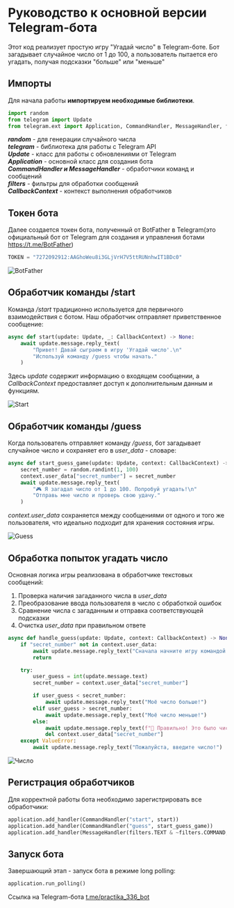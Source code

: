 # Руководство к основной версии Telegram-бота
Этот код реализует простую игру "Угадай число" в Telegram-боте. Бот загадывает случайное число от 1 до 100, а пользователь пытается его угадать, получая подсказки "больше" или "меньше"  
## Импорты
Для начала работы **импортируем необходимые библиотеки**.


``` python
import random
from telegram import Update
from telegram.ext import Application, CommandHandler, MessageHandler, filters, CallbackContext
```

**_random_**  - для генерации случайного числа  
**_telegram_**  - библиотека для работы с Telegram API   
**_Update_**  - класс для работы с обновлениями от Telegram  
**_Application_**  - основной класс для создания бота  
**_CommandHandler и MessageHandler_**  - обработчики команд и сообщений  
**_filters_**  - фильтры для обработки сообщений  
**_CallbackContext_**  - контекст выполнения обработчиков 


## Токен бота
Далее создается токен бота, полученный от BotFather в Telegram(это официальный бот от Telegram для создания и управления ботами https://t.me/BotFather)

```python
TOKEN = "7272092912:AAGhoWeu8i3GLjVrH7V5ttRUNnhwIT1BDc0"
```

![BotFather](https://github.com/Anastasia862/Practika/blob/750f05616e82954033665b8b0a4ce4b29d1c5039/docs/img/BotFather.jpg)

## Обработчик команды /start

Команда _/start_ традиционно используется для первичного взаимодействия с ботом. Наш обработчик отправляет приветственное сообщение:

```python
async def start(update: Update, _: CallbackContext) -> None:
    await update.message.reply_text(
        "Привет! Давай сыграем в игру 'Угадай число'.\n"
        "Используй команду /guess чтобы начать."
    )
```

Здесь _update_ содержит информацию о входящем сообщении, а _CallbackContext_ предоставляет доступ к дополнительным данным и функциям.

![Start](https://github.com/Anastasia862/Practika/blob/750f05616e82954033665b8b0a4ce4b29d1c5039/docs/img/start.png)

## Обработчик команды /guess

Когда пользователь отправляет команду _/guess_, бот загадывает случайное число и сохраняет его в _user_data_ - словаре:

```python
async def start_guess_game(update: Update, context: CallbackContext) -> None:
    secret_number = random.randint(1, 100)
    context.user_data["secret_number"] = secret_number
    await update.message.reply_text(
        "🎮 Я загадал число от 1 до 100. Попробуй угадать!\n"
        "Отправь мне число и проверь свою удачу."
    )
```
_context.user_data_ сохраняется между сообщениями от одного и того же пользователя, что идеально подходит для хранения состояния игры.

![Guess](https://github.com/Anastasia862/Practika/blob/52799bf64fdce59f29dc472a6a2e89ec88175249/docs/img/guess.png)

## Обработка попыток угадать число

Основная логика игры реализована в обработчике текстовых сообщений:

1. Проверка наличия загаданного числа в _user_data_
2. Преобразование ввода пользователя в число с обработкой ошибок
3. Сравнение числа с загаданным и отправка соответствующей подсказки
4. Очистка _user_data_ при правильном ответе

```python
async def handle_guess(update: Update, context: CallbackContext) -> None:
    if "secret_number" not in context.user_data:
        await update.message.reply_text("Сначала начните игру командой /guess")
        return

    try:
        user_guess = int(update.message.text)
        secret_number = context.user_data["secret_number"]

        if user_guess < secret_number:
            await update.message.reply_text("Моё число больше!")
        elif user_guess > secret_number:
            await update.message.reply_text("Моё число меньше!")
        else:
            await update.message.reply_text(f"🎉 Правильно! Это было число {secret_number}!")
            del context.user_data["secret_number"]
    except ValueError:
        await update.message.reply_text("Пожалуйста, введите число!")
```
![Число](https://github.com/Anastasia862/Practika/blob/52799bf64fdce59f29dc472a6a2e89ec88175249/docs/img/%D1%87%D0%B8%D1%81%D0%BB%D0%BE.png)

## Регистрация обработчиков

Для корректной работы бота необходимо зарегистрировать все обработчики:

```python
application.add_handler(CommandHandler("start", start))
application.add_handler(CommandHandler("guess", start_guess_game))
application.add_handler(MessageHandler(filters.TEXT & ~filters.COMMAND, handle_guess))
```
## Запуск бота

Завершающий этап - запуск бота в режиме long polling:

```python
application.run_polling()
```
Ссылка на Telegram-бота [t.me/practika_336_bot](https://t.me/practika_336_bot)
